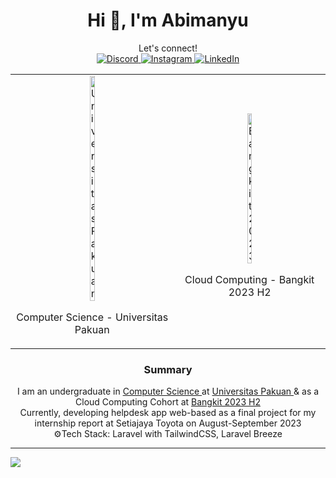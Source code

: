 <h1 align="center">Hi 👋, I'm Abimanyu</h1>
<div align="center">
  Let's connect! <br/>
  <a href="https://discord.gg/kyriten#0865">
    <img src="https://img.shields.io/badge/Discord-%237289DA.svg?logo=discord&logoColor=white" alt="Discord">
  </a>
  <a href="https://instagram.com/ossastra">
    <img src="https://img.shields.io/badge/Instagram-%23E4405F.svg?logo=Instagram&logoColor=white" alt="Instagram">
  </a>
  <a href="https://linkedin.com/in/abimanyu-okysaputra">
    <img src="https://img.shields.io/badge/LinkedIn-%230077B5.svg?logo=linkedin&logoColor=white" alt="LinkedIn">
  </a>
</div>

<div align="center">
  <table style="text-align: center;">
    <tr>
    <td align="center">
      <img src="https://github.com/kyriten/kyriten/blob/main/logo-unpak.ico" alt="Universitas Pakuan" style="width: 18%;">
      <p>Computer Science - Universitas Pakuan</p>
    </td>
    <td align="center">
      <img src="https://github.com/kyriten/kyriten/blob/main/bangkit.ico" alt="Bangkit 2023" style="width: 18%;">
      <p>Cloud Computing - Bangkit 2023 H2</p>
    </td>
    </tr>
  </table>

<h3 style="font-style=bold">Summary</h3>
I am an undergraduate in <a href="https://ilkom.unpak.ac.id/"> Computer Science </a> at <a href="https://www.unpak.ac.id/"> Universitas Pakuan </a> & as a Cloud Computing Cohort at <a href="https://www.linkedin.com/company/bangkit-academy/mycompany/"> Bangkit 2023 H2 </a> <br/>
  Currently, developing helpdesk app web-based as a final project for my internship report at Setiajaya Toyota on August-September 2023 <br/>
  ⚙️Tech Stack: Laravel with TailwindCSS, Laravel Breeze
</div>

---
[![](https://visitcount.itsvg.in/api?id=kyriten&icon=7&color=6)](https://visitcount.itsvg.in)

<!-- Proudly created with GPRM ( https://gprm.itsvg.in ) -->
